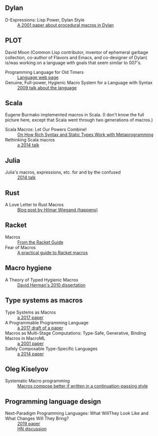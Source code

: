 ## Dylan

<dl>
  <dt>D-Expressions: Lisp Power, Dylan Style</dt>
  <dd><a href="http://people.csail.mit.edu/jrb/Projects/dexprs.pdf">A 2001 paper about procedural macros in Dylan</a></dd>
</dl>

## PLOT

David Moon (Common Lisp contributor, inventor of ephemeral garbage collection, co-author of Flavors and Emacs, and co-designer of Dylan) is/was working on a language with goals that seem similar to 007's.

<dl>
  <dt>Programming Language for Old Timers</dt>
  <dd><a href="http://users.rcn.com/david-moon/PLOT/">Language web page</a></dd>
  <dt>Genuine, Full-power, Hygienic Macro System for a Language with Syntax</dt>
  <dd><a href="http://users.rcn.com/david-moon/PLOT/Moon-ILC09.pdf">2009 talk about the language</a></dd>
</dl>

## Scala

Eugene Burmako implemented macros in Scala. (I don't know the full picture here, except that Scala went through two generations of macros.)

<dl>
  <dt>Scala Macros: Let Our Powers Combine!</dt>
  <dd><a href="https://infoscience.epfl.ch/record/186844/files/2013-04-22-LetOurPowersCombine.pdf">On How Rich Syntax and Static Types Work with Metaprogramming</a></dd>
  <dt>Rethinking Scala macros</dt>
  <dd><a href="http://scalamacros.org/paperstalks/2014-03-02-RethinkingScalaMacros.pdf">a 2014 talk</a></dd>
</dl>

## Julia

<dl>
  <dt>Julia's macros, expressions, etc. for and by the confused</dt>
  <dd><a href="http://gray.clhn.org/dl/macros_etc.pdf">2014 talk</a></dd>
</dl>

## Rust

<dl>
  <dt>A Love Letter to Rust Macros</dt>
  <dd><a href="https://happens.lol/posts/a-love-letter-to-rust-macros/">Blog post by Hilmar Wiegand (happens)</a></dd>
</dl>

## Racket

<dl>
  <dt>Macros</dt>
  <dd><a href="https://docs.racket-lang.org/guide/macros.html">From the Racket Guide</a></dd>
  <dt>Fear of Macros</dt>
  <dd><a href="http://www.greghendershott.com/fear-of-macros/">A practical guide to Racket macros</a></dd>
</dl>

## Macro hygiene

<dl>
  <dt>A Theory of Typed Hygienic Macros</dt>
  <dd><a href="http://www.ccs.neu.edu/home/dherman/research/publications/dissertation.pdf">David Herman's 2010 dissertation</a></dd>
</dl>

## Type systems as macros

<dl>
  <dt>Type Systems as Macros</dt>
  <dd><a href="http://www.ccs.neu.edu/home/stchang/pubs/ckg-popl2017.pdf">a 2017 paper</a></dd>
  <dt>A Programmable Programming Language</dt>
  <dd><a href="http://silo.cs.indiana.edu:8346/c211/impatient/cacm-draft.pdf">a 2017 draft of a paper</a></dd>
  <dt>Macros as Multi-Stage Computations: Type-Safe, Generative, Binding Macros in MacroML</dt>
  <dd><a href="https://www.researchgate.net/profile/Walid_Taha2/publication/2359751_Macros_as_Multi-Stage_Computations_Type-Safe_Generative_Binding_Macros_in_MacroML/links/0c960539d76f3e44a5000000.pdf">a 2001 paper</a></dd>
  <dt>Safely Composable Type-Specific Languages</dt>
  <dd><a href="https://apps.dtic.mil/dtic/tr/fulltext/u2/1057425.pdf">a 2014 paper</a></dd>
</dl>

## Oleg Kiselyov

<dl>
  <dt>Systematic Macro programming</dt>
  <dd><a href="http://okmij.org/ftp/Scheme/macros.html#Macro-CPS-programming">Macros compose better if written in a continuation-passing style</a></dd>
</dl>

## Programming language design

<dl>
  <dt>Next-Paradigm Programming Languages: What WillThey Look Like and What Changes Will They Bring?</dt>
  <dd><a href="https://arxiv.org/pdf/1905.00402.pdf">2019 paper</a></dd>
  <dd><a href="https://news.ycombinator.com/item?id=19803379">HN discussion</a></dd>
</dl>
